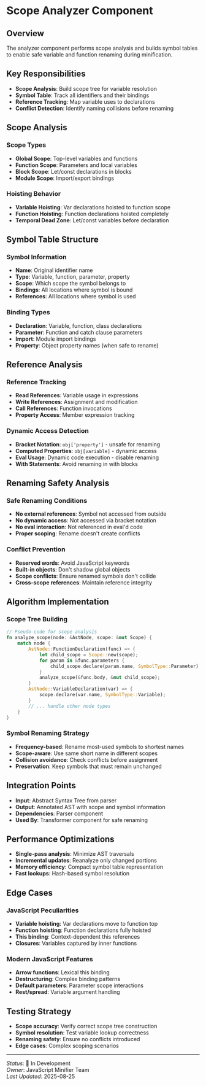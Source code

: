 # Scope Analyzer Component

## Overview

The analyzer component performs scope analysis and builds symbol tables to enable safe variable and function renaming during minification.

## Key Responsibilities

- **Scope Analysis**: Build scope tree for variable resolution
- **Symbol Table**: Track all identifiers and their bindings
- **Reference Tracking**: Map variable uses to declarations
- **Conflict Detection**: Identify naming collisions before renaming

## Scope Analysis

### Scope Types
- **Global Scope**: Top-level variables and functions
- **Function Scope**: Parameters and local variables
- **Block Scope**: Let/const declarations in blocks
- **Module Scope**: Import/export bindings

### Hoisting Behavior
- **Variable Hoisting**: Var declarations hoisted to function scope
- **Function Hoisting**: Function declarations hoisted completely
- **Temporal Dead Zone**: Let/const variables before declaration

## Symbol Table Structure

### Symbol Information
- **Name**: Original identifier name
- **Type**: Variable, function, parameter, property
- **Scope**: Which scope the symbol belongs to
- **Bindings**: All locations where symbol is bound
- **References**: All locations where symbol is used

### Binding Types
- **Declaration**: Variable, function, class declarations
- **Parameter**: Function and catch clause parameters
- **Import**: Module import bindings
- **Property**: Object property names (when safe to rename)

## Reference Analysis

### Reference Tracking
- **Read References**: Variable usage in expressions
- **Write References**: Assignment and modification
- **Call References**: Function invocations
- **Property Access**: Member expression tracking

### Dynamic Access Detection
- **Bracket Notation**: `obj['property']` - unsafe for renaming
- **Computed Properties**: `obj[variable]` - dynamic access
- **Eval Usage**: Dynamic code execution - disable renaming
- **With Statements**: Avoid renaming in with blocks

## Renaming Safety Analysis

### Safe Renaming Conditions
- **No external references**: Symbol not accessed from outside
- **No dynamic access**: Not accessed via bracket notation
- **No eval interaction**: Not referenced in eval'd code
- **Proper scoping**: Rename doesn't create conflicts

### Conflict Prevention
- **Reserved words**: Avoid JavaScript keywords
- **Built-in objects**: Don't shadow global objects
- **Scope conflicts**: Ensure renamed symbols don't collide
- **Cross-scope references**: Maintain reference integrity

## Algorithm Implementation

### Scope Tree Building
```rust
// Pseudo-code for scope analysis
fn analyze_scope(node: &AstNode, scope: &mut Scope) {
    match node {
        AstNode::FunctionDeclaration(func) => {
            let child_scope = Scope::new(scope);
            for param in &func.parameters {
                child_scope.declare(param.name, SymbolType::Parameter);
            }
            analyze_scope(&func.body, &mut child_scope);
        }
        AstNode::VariableDeclaration(var) => {
            scope.declare(var.name, SymbolType::Variable);
        }
        // ... handle other node types
    }
}
```

### Symbol Renaming Strategy
- **Frequency-based**: Rename most-used symbols to shortest names
- **Scope-aware**: Use same short name in different scopes
- **Collision avoidance**: Check conflicts before assignment
- **Preservation**: Keep symbols that must remain unchanged

## Integration Points

- **Input**: Abstract Syntax Tree from parser
- **Output**: Annotated AST with scope and symbol information
- **Dependencies**: Parser component
- **Used By**: Transformer component for safe renaming

## Performance Optimizations

- **Single-pass analysis**: Minimize AST traversals
- **Incremental updates**: Reanalyze only changed portions
- **Memory efficiency**: Compact symbol table representation
- **Fast lookups**: Hash-based symbol resolution

## Edge Cases

### JavaScript Peculiarities
- **Variable hoisting**: Var declarations move to function top
- **Function hoisting**: Function declarations fully hoisted
- **This binding**: Context-dependent this references
- **Closures**: Variables captured by inner functions

### Modern JavaScript Features
- **Arrow functions**: Lexical this binding
- **Destructuring**: Complex binding patterns
- **Default parameters**: Parameter scope interactions
- **Rest/spread**: Variable argument handling

## Testing Strategy

- **Scope accuracy**: Verify correct scope tree construction
- **Symbol resolution**: Test variable lookup correctness
- **Renaming safety**: Ensure no conflicts introduced
- **Edge cases**: Complex scoping scenarios

---

*Status*: 🚧 In Development  
*Owner*: JavaScript Minifier Team  
*Last Updated*: 2025-08-25